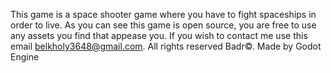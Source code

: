 This game is a space shooter game where you have to fight spaceships in order to live. As you can see this game is open source, you are free to use any assets you find that appease you. If you wish to contact me use this email belkholy3648@gmail.com.
All rights reserved Badr©.
Made by Godot Engine

